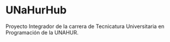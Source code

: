 # UNaHurHub
Proyecto Integrador de la carrera de Tecnicatura Universitaria en Programación de la UNAHUR.
